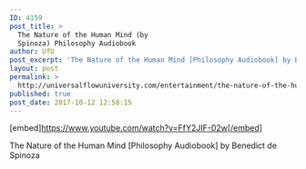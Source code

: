 ```yaml
---
ID: 4159
post_title: >
  The Nature of the Human Mind (by
  Spinoza) Philosophy Audiobook
author: UfU
post_excerpt: 'The Nature of the Human Mind [Philosophy Audiobook] by Benedict de Spinoza'
layout: post
permalink: >
  http://universalflowuniversity.com/entertainment/the-nature-of-the-human-mind-by-spinoza-philosophy-audiobook/
published: true
post_date: 2017-10-12 12:58:15
---
```

[embed]https://www.youtube.com/watch?v=FfY2JIF-02w[/embed]<br>
<p>The Nature of the Human Mind [Philosophy Audiobook] by Benedict de Spinoza</p>